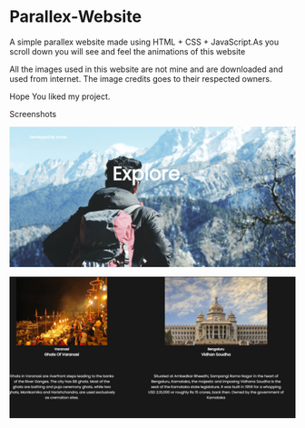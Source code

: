 # Parallex-Website

A simple parallex website made using HTML + CSS + JavaScript.As you scroll down you will see and feel the animations of this website

All the images used in this website are not mine and are downloaded and used from internet. The image credits goes to their respected owners.

Hope You liked my project.

Screenshots

![](ss1.JPG)

![](ss2.JPG)
